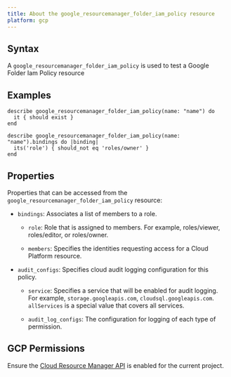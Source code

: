 ```yaml
---
title: About the google_resourcemanager_folder_iam_policy resource
platform: gcp
---
```


## Syntax
A `google_resourcemanager_folder_iam_policy` is used to test a Google Folder Iam Policy resource

## Examples
```
describe google_resourcemanager_folder_iam_policy(name: "name") do
  it { should exist }
end

describe google_resourcemanager_folder_iam_policy(name: "name").bindings do |binding|
  its('role') { should_not eq 'roles/owner' }
end
```

## Properties
Properties that can be accessed from the `google_resourcemanager_folder_iam_policy` resource:

  * `bindings`: Associates a list of members to a role.

    * `role`: Role that is assigned to members. For example, roles/viewer, roles/editor, or roles/owner.

    * `members`: Specifies the identities requesting access for a Cloud Platform resource.

  * `audit_configs`: Specifies cloud audit logging configuration for this policy.

    * `service`: Specifies a service that will be enabled for audit logging. For example, `storage.googleapis.com`, `cloudsql.googleapis.com`. `allServices`  is a special value that covers all services.

    * `audit_log_configs`: The configuration for logging of each type of permission.



## GCP Permissions

Ensure the [Cloud Resource Manager API](https://console.cloud.google.com/apis/library/cloudresourcemanager.googleapis.com/) is enabled for the current project.
